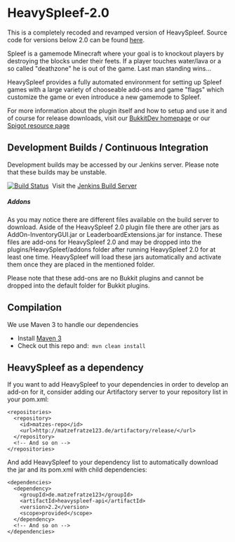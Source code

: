 # HeavySpleef-2.0

This is a completely recoded and revamped version of HeavySpleef. Source code for versions below 2.0 can be found [here](https://github.com/matzefratze123/HeavySpleef-Legacy).

Spleef is a gamemode Minecraft where your goal is to knockout players by destroying the blocks under their feets. If a player touches water/lava or a so called "deathzone" he is out of the game. Last man standing wins...

HeavySpleef provides a fully automated environment for setting up Spleef games with a large variety of chooseable add-ons and game "flags" which customize the game or even introduce a new gamemode to Spleef.

For more information about the plugin itself and how to setup and use it and of course for release downloads, visit our [BukkitDev homepage](http://dev.bukkit.org/bukkit-plugins/heavyspleef/) or our [Spigot resource page](https://www.spigotmc.org/resources/heavyspleef.9836/)

## Development Builds / Continuous Integration

Development builds may be accessed by our Jenkins server. Please note that these builds may be unstable.

[![Build Status](https://ci.xaniox.de/job/HeavySpleef/badge/icon)](https://ci.xaniox.de/job/HeavySpleef/)&nbsp;&nbsp;Visit the <a href="https://ci.xaniox.de/job/HeavySpleef/" target="_blank">Jenkins Build Server</a>

##### Addons

As you may notice there are different files available on the build server to download. Aside of the HeavySpleef 2.0 plugin file there are other jars as AddOn-InventoryGUI.jar or LeaderboardExtensions.jar for instance. These files are add-ons for HeavySpleef 2.0 and may be dropped into the plugins/HeavySpleef/addons folder after running HeavySpleef 2.0 for at least one time. HeavySpleef will load these jars automatically and activate them once they are placed in the mentioned folder.

Please note that these add-ons are no Bukkit plugins and cannot be dropped into the default folder for Bukkit plugins.

## Compilation

We use Maven 3 to handle our dependencies

* Install [Maven 3](http://maven.apache.org/download.html)
* Check out this repo and:&nbsp;&nbsp;```mvn clean install```

## HeavySpleef as a dependency

If you want to add HeavySpleef to your dependencies in order to develop an add-on for it, consider adding our Artifactory server to your repository list in your pom.xml:

```
<repositories>
  <repository>
    <id>matzes-repo</id>
    <url>http://matzefratze123.de/artifactory/release/</url>
  </repository>
  <!-- And so on -->
</repositories>
```

And add HeavySpleef to your dependency list to automatically download the jar and its pom.xml with child dependencies:

```
<dependencies>
  <dependency>
    <groupId>de.matzefratze123</groupId>
    <artifactId>heavyspleef-api</artifactId>
    <version>2.2</version>
    <scope>provided</scope>
  </dependency>
  <!-- And so on -->
</dependencies>
```
